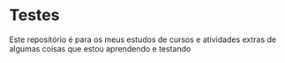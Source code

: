 # Testes
Este repositório é para os meus estudos de cursos e atividades extras de algumas coisas que estou aprendendo e testando
